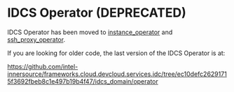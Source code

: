 # IDCS Operator (DEPRECATED)

IDCS Operator has been moved to [instance_operator](../../go/pkg/instance_operator) and [ssh_proxy_operator](../../go/pkg/ssh_proxy_operator).

If you are looking for older code, the last version of the IDCS Operator is at:

https://github.com/intel-innersource/frameworks.cloud.devcloud.services.idc/tree/ec10defc26291715f3692fbeb8c1e497b19b4f47/idcs_domain/operator
